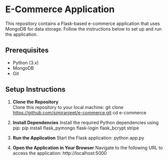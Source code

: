 # E-Commerce Application

This repository contains a Flask-based e-commerce application that uses MongoDB for data storage. Follow the instructions below to set up and run the application.

## Prerequisites

- Python (3.x)
- MongoDB
- Git

## Setup Instructions

1. **Clone the Repository**  
   Clone this repository to your local machine:
   git clone https://github.com/simiranjeet/e-commerce.git
   cd e-commerce

2. **Install Dependencies**
Install the required Python dependencies using pip:
pip install flask_pymongo flask-login flask_bcrypt stripe

3. **Run the Application**
Start the Flask application:
python app.py

4. **Open the Application in Your Browser**
Navigate to the following URL to access the application: http://localhost:5000

